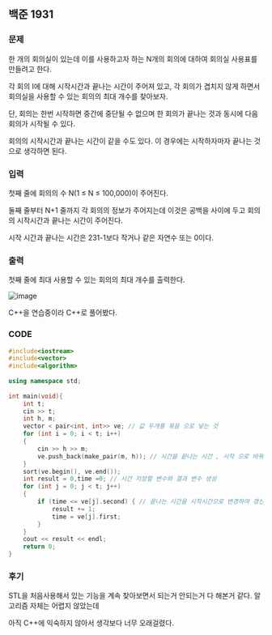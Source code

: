 ## 백준 1931

### 문제
한 개의 회의실이 있는데 이를 사용하고자 하는 N개의 회의에 대하여 회의실 사용표를 만들려고 한다. 

각 회의 I에 대해 시작시간과 끝나는 시간이 주어져 있고, 각 회의가 겹치지 않게 하면서 회의실을 사용할 수 있는 회의의 최대 개수를 찾아보자. 

단, 회의는 한번 시작하면 중간에 중단될 수 없으며 한 회의가 끝나는 것과 동시에 다음 회의가 시작될 수 있다. 

회의의 시작시간과 끝나는 시간이 같을 수도 있다. 이 경우에는 시작하자마자 끝나는 것으로 생각하면 된다.

### 입력
첫째 줄에 회의의 수 N(1 ≤ N ≤ 100,000)이 주어진다. 

둘째 줄부터 N+1 줄까지 각 회의의 정보가 주어지는데 이것은 공백을 사이에 두고 회의의 시작시간과 끝나는 시간이 주어진다. 

시작 시간과 끝나는 시간은 231-1보다 작거나 같은 자연수 또는 0이다.

### 출력
첫째 줄에 최대 사용할 수 있는 회의의 최대 개수를 출력한다.

![image](https://user-images.githubusercontent.com/71219602/168471176-bcf2c02d-2acd-42c1-919f-25eb3ba4b07e.png)


C++을 연습중이라 C++로 풀어봤다.

### CODE
```C++
#include<iostream>
#include<vector>
#include<algorithm>
 
using namespace std;
 
int main(void){
    int t;
    cin >> t;
    int h, m;
    vector < pair<int, int>> ve; // 값 두개를 묶음 으로 넣는 것
    for (int i = 0; i < t; i++)
    {
        cin >> h >> m;
        ve.push_back(make_pair(m, h)); // 시간을 끝나는 시간 , 시작 으로 바꿔서 넣었다.
    }
    sort(ve.begin(), ve.end());
    int result = 0,time =0; // 시간 저장할 변수와 결과 변수 생성
    for (int j = 0; j < t; j++)
    {
        if (time <= ve[j].second) { // 끝나는 시간을 시작시간으로 변경하여 갱신하면서 회의실 배정이 가능한 시간으로 
            result += 1;
            time = ve[j].first; 
        }
    }
    cout << result << endl;
    return 0;
}
```
### 후기

STL을 처음사용해서 있는 기능을 계속 찾아보면서 되는거 안되는거 다 해본거 같다. 알고리즘 자체는 어렵지 않았는데

아직 C++에 익숙하지 않아서 생각보다 너무 오래걸렸다.

